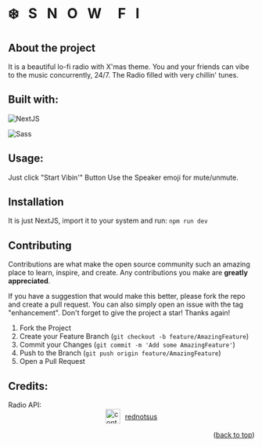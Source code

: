<h1 id="readme-top"><h1/>

# ❄️ &nbsp;  S &nbsp; N &nbsp; O &nbsp; W &nbsp;  &nbsp; F &nbsp; I

## About the project
It is a beautiful lo-fi radio with X'mas theme. You and your friends can vibe to the music concurrently, 24/7. The Radio filled with very chillin' tunes.

## Built with:
![NextJS](https://img.shields.io/badge/nextjs-%230f0f0f.svg?style=for-the-badge&logo=next.js&logoColor=white)

![Sass](https://img.shields.io/badge/sass-%23FF69B4.svg?style=for-the-badge&logo=sass&logoColor=black)

## Usage:
Just click "Start Vibin'" Button
Use the Speaker emoji for mute/unmute.

## Installation
It is just NextJS, import it to your system and run: ```npm run dev```

## Contributing

Contributions are what make the open source community such an amazing place to learn, inspire, and create. Any contributions you make are **greatly appreciated**.

If you have a suggestion that would make this better, please fork the repo and create a pull request. You can also simply open an issue with the tag "enhancement".
Don't forget to give the project a star! Thanks again!

1. Fork the Project
2. Create your Feature Branch (`git checkout -b feature/AmazingFeature`)
3. Commit your Changes (`git commit -m 'Add some AmazingFeature'`)
4. Push to the Branch (`git push origin feature/AmazingFeature`)
5. Open a Pull Request

## Credits:
Radio API: <a style="display:flex; flex-direction: row; justify-content: center; align-items: center; gap:10px" href="https://github.com/rednotsus">
  <img style="width: 30px" src="https://contrib.rocks/image?repo=rednotsus/lofi-radio" alt="contrib.rocks image" />
  rednotsus
</a>
<p align="right">(<a href="#readme-top">back to top</a>)</p>


